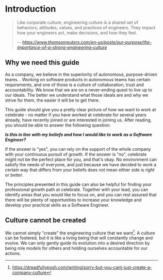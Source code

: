 # Introduction

> Like corporate culture, engineering culture is a shared set of behaviors, attitudes, values, and practices of engineers. They impact how your engineers act, make decisions, and how they feel.
>
> -- <cite>https://www.thomsonreuters.com/en-us/posts/our-purpose/the-importance-of-a-strong-engineering-culture</cite>

## Why we need this guide

As a company, we believe in the superiority of autonomous, purpose-driven teams. <Core Values describe the framework that helps us to foster a culture that makes autonomy possible>. Working on software products in autonomous teams has certain requirements, and one of those is a culture of collaboration, trust and accountability. We know that we are on a never-ending quest to live up to our ideals. The better we understand what those ideals are and why we strive for them, the easier it will be to get there. 

This guide should give you a pretty clear picture of how we want to work at celebrate - no matter if you have worked at celebrate for several years already, have recently joined or are interested in joining us. After reading, you should be able to answer the following question: 

**_Is this in line with my beliefs and how I would like to work as a Software Engineer?_**

If the answer is "yes", you can rely on the support of the whole company with your continuous pursuit of growth. If the answer is "no", celebrate might not be the perfect place for you, and that's okay. No environment can satisfy the needs of everyone, and just because we have decided to work a certain way that differs from your beliefs does not mean either side is _right_ or _better_. 

The principles presented in this guide can also be helpful for finding your professional growth path at celebrate. Together with your lead, you can identify areas that you would like to focus on, and you can rest assured that there will be plenty of opportunities to increase your knowledge and develop your practical skills as a Software Engineer.

## Culture cannot be created

We cannot simply "create" the engineering culture that we want[^1]. A culture can be fostered, but it is like a living being that will constantly change and evolve. We can only gently guide its evolution into a desired direction by being role models for others and holding ourselves accountable for our actions.

[^1]: https://dreadfullyposh.com/writing/sorry-but-you-cant-just-create-a-company-culture

